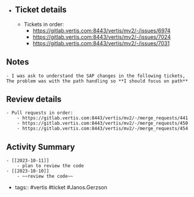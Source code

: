 - ## Ticket details
	- Tickets in order:
		- https://gitlab.vertis.com:8443/vertis/mv2/-/issues/6974
		- https://gitlab.vertis.com:8443/vertis/mv2/-/issues/7024
		- https://gitlab.vertis.com:8443/vertis/mv2/-/issues/7031
## Notes
	- I was ask to understand the SAP changes in the following tickets, The problem was with the path handling so **I should focus on path**
## Review details
	- Pull requests in order:
		- https://gitlab.vertis.com:8443/vertis/mv2/-/merge_requests/441
		- https://gitlab.vertis.com:8443/vertis/mv2/-/merge_requests/450
		- https://gitlab.vertis.com:8443/vertis/mv2/-/merge_requests/454
## Activity Summary
	- [[2023-10-11]]
		- plan to review the code
	- [[2023-10-10]]
		- ~~review the code~~
- tags:: #vertis #ticket #Janos.Gerzson